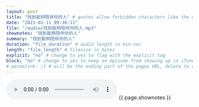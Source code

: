 ```yaml
---
layout: post
title: "找到能夠陪伴你的人" # quotes allow forbidden characters like the colon
date: "2021-01-11 09:36:11"
file: "/audio/找到能夠陪伴你的人.mp3"
shownotes: "找到能夠陪伴你的人"
summary: "找到能夠陪伴你的人"
duration: "file_duration" # audio length in min:sec
length: "file_length" # filesize in bytes
explicit: "no" # change to yes to flag with the explicit tag
block: "no" # change to yes to keep an episode from showing up in iTunes
# permalink: /1 # will be the ending part of the pages URL, delete to default to the title
---
```


<audio controls>
<source src="{{site.url}}{{site.baseurl}}{{ page.file }}" type="audio/x-mp3">
Your browser does not support the audio element.
</audio>
{{ page.shownotes }}
